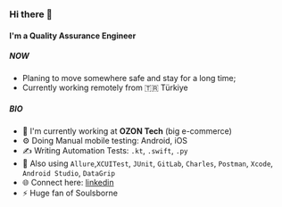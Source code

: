 ### Hi there 👋

#### I'm a Quality Assurance Engineer

##### NOW

- Planing to move somewhere safe and stay for a long time;
- Currently working remotely from 🇹🇷 Türkiye

##### BIO

- 🏢 I'm currently working at **OZON Tech** (big e-commerce)
- ⚙️ Doing Manual mobile testing: Android, iOS
- ✍️ Writing Automation Tests: `.kt`, `.swift`, `.py`
- 🤏 Also using `Allure`,`XCUITest`, `JUnit`, `GitLab`, `Charles`, `Postman`, `Xcode`, `Android Studio`, `DataGrip`
- 🌐 Connect here: [linkedin](https://www.linkedin.com/in/borisenkovdv/)
- ⚡️ Huge fan of Soulsborne

